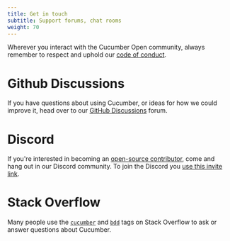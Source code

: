 ```yaml
---
title: Get in touch
subtitle: Support forums, chat rooms
weight: 70
---
```


Wherever you interact with the Cucumber Open community, always remember to
respect and uphold our [code of conduct](https://github.com/cucumber/cucumber/blob/master/CODE_OF_CONDUCT.md).

# Github Discussions

If you have questions about using Cucumber, or ideas for how we could improve
it, head over to our [GitHub Discussions](https://github.com/orgs/cucumber/discussions) forum.

# Discord

If you're interested in becoming an
[open-source contributor](https://cucumber.io/docs/community/new-contributors/),
come and hang out in our Discord community. To join the Discord you
[use this invite link](https://discord.gg/8YXBH8j74w).

# Stack Overflow

Many people use the [`cucumber`](https://stackoverflow.com/questions/tagged/cucumber)
and [`bdd`](https://stackoverflow.com/questions/tagged/bdd) tags on Stack
Overflow to ask or answer questions about Cucumber.
